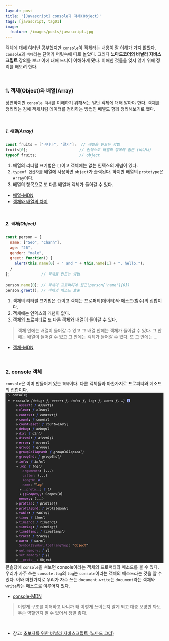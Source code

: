 ```yaml
---
layout: post
title: '[Javascript] console과 객체(Object)'
tags: [javascript, tag01]
image:
  feature: /images/posts/javascript.jpg
---
```


객체에 대해 여러번 공부했지만 `console`이 객체라는 내용이 잘 이해가 가지 않았다. `console`과 `객체`라는 단어가 머릿속에 따로 놀았다. 그러다 **노마드코더의 바닐라 자바스크립트** 강의를 보고 이에 대해 드디어 이해하게 됐다. 이해한 것들을 잊지 않기 위해 정리를 해보려 한다.

<br>

### 1. 객체(Object)와 배열(Array)
당연하지만 `console 객체`를 이해하기 위해서는 일단 객체에 대해 알아야 한다. 객체를 정리리는 김에 객체처럼 데이터를 정리하는 방법인 배열도 함께 정리해보기로 했다.

<br>

##### 1. 배열(Array)

```javascript
const fruits = ["바나나", "딸기"];  // 배열을 만드는 방법
fruits[0];                       // 인덱스로 배열의 항목에 접근 (바나나)
typeof fruits;                   // object
```

1. 배열의 리터럴 표기법은 `[]`이고 객체에는 없는 인덱스의 개념이 있다.
2. `typeof 연산자`를 배열에 사용하면 `object`가 출력된다. 하지만 배열의 `prototype`은 `Array`이다.
3. 배열의 항목으로 또 다른 배열과 객체가 들어갈 수 있다.

- [배열-MDN](https://developer.mozilla.org/ko/docs/Web/JavaScript/Reference/Global_Objects/Array)
- [객체와 배열의 차이](https://aomee0880.tistory.com/190)

<br>

##### 2. 객체(Object)

```javascript
const person = {
  name: ["Seo", "Chanh"],
  age: "26",
  gender: "male",
  greet: function() {
    alert(this.name[0] + " and " + this.name[1] + ", hello.");
  }
};              // 객체를 만드는 방법

person.name[0]; // 객체의 프로퍼티에 접근(person['name'][0])
person.greet(); // 객체의 메소드 호출
```

1. 객체의 리터럴 표기법은 `{}`이고 객체는 프로퍼티(데이터)와 메소드(함수)의 집합이다.
2. 객체에는 인덱스의 개념이 없다.
3. 객체의 프로퍼티로 또 다른 객체와 배열이 들어갈 수 있다.
> 객체 안에는 배열이 들어갈 수 있고 그 배열 안에는 객체가 들어갈 수 있다. 그 안에는 배열이 들어갈 수 있고 그 안에는 객체가 들어갈 수 있다. 또 그 안에는 ...

- [객체-MDN](https://developer.mozilla.org/ko/docs/Learn/JavaScript/Objects/Basics)


<br>

### 2. console 객체

`console`은 이미 만들어져 있는 `객체`이다. 다른 객체들과 마찬가지로 프로퍼티와 메소드의 집합이다.
![console](/images/posts/2020-08-31/console.png)
콘솔창에 `console`을 쳐보면 console이라는 객체의 프로퍼티와 메소드를 볼 수 있다. 우리가 자주 쓰는 `console.log`의 `log`는 `console`이라는 객체의 메소드라는 것을 알 수 있다.
이와 마찬가지로 우리가 자주 쓰는 `document.write`는 `document`라는 객체와 `write`라는 메소드로 이루어져 있다.

- [console-MDN](https://developer.mozilla.org/ko/docs/Web/API/Console)

> 이렇게 구조를 이해하고 나니까 왜 이렇게 쓰이는지 알게 되고 대충 모양만 봐도 무슨 역할인지 알 수 있어서 정말 좋다.

<br>

- 참고: [초보자를 위한 바닐라 자바스크립트 (노마드 코더)](https://www.youtube.com/watch?v=wUHncG3VwPw&list=PL7jH19IHhOLM8YwJMTa3UkXZN-LldYnyK)